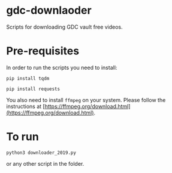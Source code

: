 # gdc-downlaoder
Scripts for downloading GDC vault free videos.

# Pre-requisites
In order to run the scripts you need to install:

`pip install tqdm`

`pip install requests`

You also need to install `ffmpeg` on your system. Please follow 
the instructions at [https://ffmpeg.org/download.html](https://ffmpeg.org/download.html).

# To run

`python3 downloader_2019.py` 

or any other script in the folder. 
